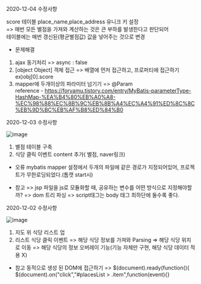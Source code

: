 2020-12-04
수정사항

score 테이블 place_name,place_address 유니크 키 설정  
=> 매번 모든 별점을 가져와 계산하는 것은 큰 부하를 발생한다고 판단되어  
테이블에는 매번 갱신된(평균별점값) 값을 넣어주는 것으로 변경


* 문제해결
1) ajax 동기처리 => async : false
2) [object Object] 객체 접근 => 배열에 먼저 접근하고, 프로퍼티에 접근하기 ex)obj[0].score
3) mapper에 두개이상의 파라미터 넘기기 => @Param  
reference - https://foryamu.tistory.com/entry/MyBatis-parameterType-HashMap-%EA%B4%80%EB%A0%A8-%EC%98%88%EC%8B%9C%EB%8B%A4%EC%A4%91%ED%8C%8C%EB%9D%BC%EB%AF%B8%ED%84%B0  

2020-12-03
수정사항

![image](https://user-images.githubusercontent.com/49560745/101027837-e90c8380-35bb-11eb-825c-e1ccea195161.png)

1) 별점 테이블 구축
2) 식당 클릭 이벤트 content 추가( 별점, naver링크)

* 오류
mybatis mapper 설정에서
두개의 파일에 같은 경로가 지정되어있어, 프로젝트가 무한로딩되었다.(톰캣 start시)
<mapper namespace="com.mapper.scoreMapper">

* 참고
=> jsp 파일을 js로 모듈화할 때, 공유하는 변수를 어떤 방식으로 지정해야할까?
=> dom 트리 파싱 => script태그는 body 태그 최하단에 둘수록 좋다.

2020-12-02
수정사항

![image](https://user-images.githubusercontent.com/49560745/100887421-4d660f00-34f8-11eb-8c57-31412d69cc95.png)

1) 지도 위 식당 리스트 업
2) 리스트 식당 클릭 이벤트
=> 해당 식당 정보를 가져와 Parsing
=> 해당 식당 위치로 이동
=> 해당 식당의 정보 오버레이 기능(기능 자체만 구현, 해당 식당 데이터 적용 X)



* 참고
동적으로 생성 된 DOM에 접근하기
=> $(document).ready(function(){
			          $(document).on("click","#placesList > .item",function(event){}

